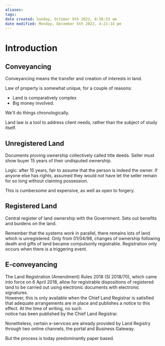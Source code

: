 ```yaml
---
aliases: 
tags: 
date created: Sunday, October 9th 2022, 8:58:53 am
date modified: Monday, December 5th 2022, 4:21:14 pm
---
```


# Introduction

## Conveyancing

Conveyancing means the transfer and creation of interests in land.

Law of property is somewhat unique, for a couple of reasons:

- Land is comparatively complex
- Big money involved.

We'll do things chronologically.

Land law is a tool to address client needs, rather than the subject of study itself.

## Unregistered Land

Documents proving ownership collectively called title deeds. Seller must show buyer 15 years of their undisputed ownership.

Logic: after 15 years, fair to assume that the person is indeed the owner. If anyone else has rights, assumed they would not have let the seller remain for so long without claiming possession.

This is cumbersome and expensive, as well as open to forgery.

## Registered Land

Central register of land ownership with the Government. Sets out benefits and burdens on the land.

Remember that the systems work in parallel, there remains lots of land which is unregistered. Only from 01/04/98, changes of ownership following death and gifts of land became compulsorily registrable. Registration only occurs when there is a triggering event.

## E-conveyancing

The Land Registration (Amendment) Rules 2018 (SI 2018/70), which came into force on 6 April 2018, allow for registrable dispositions of registered land to be carried out using electronic documents with electronic signatures.  
However, this is only available when the Chief Land Registrar is satisfied that adequate arrangements are in place and publishes a notice to this effect. At the time of writing, no such  
notice has been published by the Chief Land Registrar.

Nonetheless, certain e-services are already provided by Land Registry through two online channels, the portal and Business Gateway.

But the process is today predominantly paper based.
